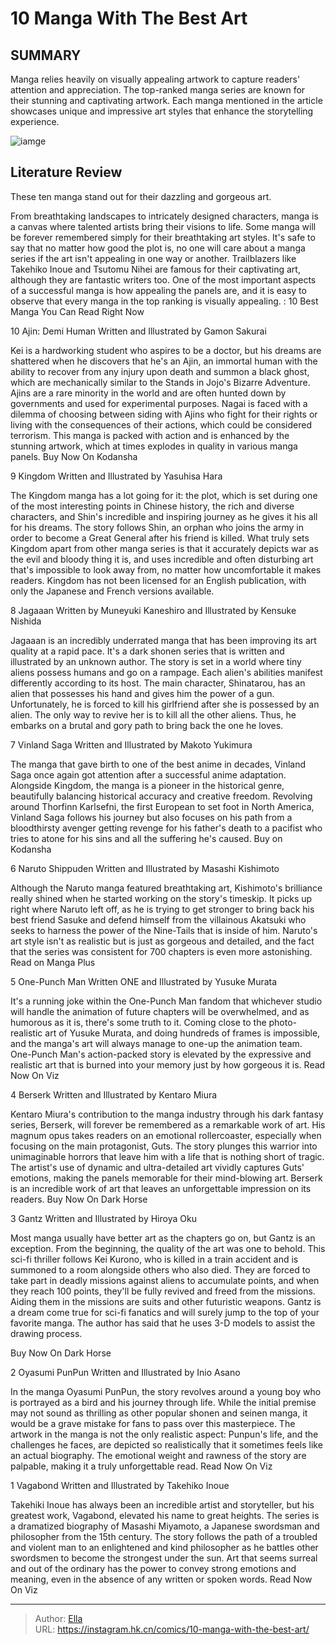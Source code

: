 # 10 Manga With The Best Art


## SUMMARY 


 Manga relies heavily on visually appealing artwork to capture readers&#39; attention and appreciation. 
 The top-ranked manga series are known for their stunning and captivating artwork. 
 Each manga mentioned in the article showcases unique and impressive art styles that enhance the storytelling experience. 

![iamge](https://static1.srcdn.com/wordpress/wp-content/uploads/2023/11/thorfinn-miyamoto-and-naruto-1.jpg)

## Literature Review

These ten manga stand out for their dazzling and gorgeous art.




From breathtaking landscapes to intricately designed characters, manga is a canvas where talented artists bring their visions to life. Some manga will be forever remembered simply for their breathtaking art styles. It&#39;s safe to say that no matter how good the plot is, no one will care about a manga series if the art isn&#39;t appealing in one way or another.
Trailblazers like Takehiko Inoue and Tsutomu Nihei are famous for their captivating art, although they are fantastic writers too. One of the most important aspects of a successful manga is how appealing the panels are, and it is easy to observe that every manga in the top ranking is visually appealing.
 : 10 Best Manga You Can Read Right Now









 








 10  Ajin: Demi Human 
Written and Illustrated by Gamon Sakurai


 







Kei is a hardworking student who aspires to be a doctor, but his dreams are shattered when he discovers that he&#39;s an Ajin, an immortal human with the ability to recover from any injury upon death and summon a black ghost, which are mechanically similar to the Stands in Jojo&#39;s Bizarre Adventure. Ajins are a rare minority in the world and are often hunted down by governments and used for experimental purposes. Nagai is faced with a dilemma of choosing between siding with Ajins who fight for their rights or living with the consequences of their actions, which could be considered terrorism. This manga is packed with action and is enhanced by the stunning artwork, which at times explodes in quality in various manga panels.
Buy Now On Kodansha





 9  Kingdom 
Written and Illustrated by Yasuhisa Hara


 







The Kingdom manga has a lot going for it: the plot, which is set during one of the most interesting points in Chinese history, the rich and diverse characters, and Shin&#39;s incredible and inspiring journey as he gives it his all for his dreams. The story follows Shin, an orphan who joins the army in order to become a Great General after his friend is killed. What truly sets Kingdom apart from other manga series is that it accurately depicts war as the evil and bloody thing it is, and uses incredible and often disturbing art that&#39;s impossible to look away from, no matter how uncomfortable it makes readers.
Kingdom has not been licensed for an English publication, with only the Japanese and French versions available. 






 8  Jagaaan 
Written by Muneyuki Kaneshiro and Illustrated by Kensuke Nishida


 







Jagaaan is an incredibly underrated manga that has been improving its art quality at a rapid pace. It&#39;s a dark shonen series that is written and illustrated by an unknown author. The story is set in a world where tiny aliens possess humans and go on a rampage. Each alien&#39;s abilities manifest differently according to its host. The main character, Shinatarou, has an alien that possesses his hand and gives him the power of a gun. Unfortunately, he is forced to kill his girlfriend after she is possessed by an alien. The only way to revive her is to kill all the other aliens. Thus, he embarks on a brutal and gory path to bring back the one he loves.





 7  Vinland Saga 
Written and Illustrated by Makoto Yukimura


 







The manga that gave birth to one of the best anime in decades, Vinland Saga once again got attention after a successful anime adaptation. Alongside Kingdom, the manga is a pioneer in the historical genre, beautifully balancing historical accuracy and creative freedom. Revolving around Thorfinn Karlsefni, the first European to set foot in North America, Vinland Saga follows his journey but also focuses on his path from a bloodthirsty avenger getting revenge for his father&#39;s death to a pacifist who tries to atone for his sins and all the suffering he&#39;s caused.
Buy on Kodansha





 6  Naruto Shippuden 
Written and Illustrated by Masashi Kishimoto


 







Although the Naruto manga featured breathtaking art, Kishimoto&#39;s brilliance really shined when he started working on the story&#39;s timeskip. It picks up right where Naruto left off, as he is trying to get stronger to bring back his best friend Sasuke and defend himself from the villainous Akatsuki who seeks to harness the power of the Nine-Tails that is inside of him. Naruto&#39;s art style isn&#39;t as realistic but is just as gorgeous and detailed, and the fact that the series was consistent for 700 chapters is even more astonishing.
Read on Manga Plus





 5  One-Punch Man 
Written ONE and Illustrated by Yusuke Murata


 







It&#39;s a running joke within the One-Punch Man fandom that whichever studio will handle the animation of future chapters will be overwhelmed, and as humorous as it is, there&#39;s some truth to it. Coming close to the photo-realistic art of Yusuke Murata, and doing hundreds of frames is impossible, and the manga&#39;s art will always manage to one-up the animation team. One-Punch Man&#39;s action-packed story is elevated by the expressive and realistic art that is burned into your memory just by how gorgeous it is.
Read Now On Viz





 4  Berserk 
Written and Illustrated by Kentaro Miura


 







Kentaro Miura&#39;s contribution to the manga industry through his dark fantasy series, Berserk, will forever be remembered as a remarkable work of art. His magnum opus takes readers on an emotional rollercoaster, especially when focusing on the main protagonist, Guts. The story plunges this warrior into unimaginable horrors that leave him with a life that is nothing short of tragic. The artist&#39;s use of dynamic and ultra-detailed art vividly captures Guts&#39; emotions, making the panels memorable for their mind-blowing art. Berserk is an incredible work of art that leaves an unforgettable impression on its readers.
Buy Now On Dark Horse





 3  Gantz 
Written and Illustrated by Hiroya Oku


 







Most manga usually have better art as the chapters go on, but Gantz is an exception. From the beginning, the quality of the art was one to behold. This sci-fi thriller follows Kei Kurono, who is killed in a train accident and is summoned to a room alongside others who also died. They are forced to take part in deadly missions against aliens to accumulate points, and when they reach 100 points, they&#39;ll be fully revived and freed from the missions. Aiding them in the missions are suits and other futuristic weapons. Gantz is a dream come true for sci-fi fanatics and will surely jump to the top of your favorite manga.
The author has said that he uses 3-D models to assist the drawing process. 

Buy Now On Dark Horse





 2  Oyasumi PunPun 
Written and Illustrated by Inio Asano


 







In the manga Oyasumi PunPun, the story revolves around a young boy who is portrayed as a bird and his journey through life. While the initial premise may not sound as thrilling as other popular shonen and seinen manga, it would be a grave mistake for fans to pass over this masterpiece. The artwork in the manga is not the only realistic aspect: Punpun&#39;s life, and the challenges he faces, are depicted so realistically that it sometimes feels like an actual biography. The emotional weight and rawness of the story are palpable, making it a truly unforgettable read.
Read Now On Viz





 1  Vagabond 
Written and Illustrated by Takehiko Inoue


 







Takehiki Inoue has always been an incredible artist and storyteller, but his greatest work, Vagabond, elevated his name to great heights. The series is a dramatized biography of Masashi Miyamoto, a Japanese swordsman and philosopher from the 15th century. The story follows the path of a troubled and violent man to an enlightened and kind philosopher as he battles other swordsmen to become the strongest under the sun. Art that seems surreal and out of the ordinary has the power to convey strong emotions and meaning, even in the absence of any written or spoken words.
Read Now On Viz

---

> Author: [Ella](https://instagram.hk.cn/)  
> URL: https://instagram.hk.cn/comics/10-manga-with-the-best-art/  

